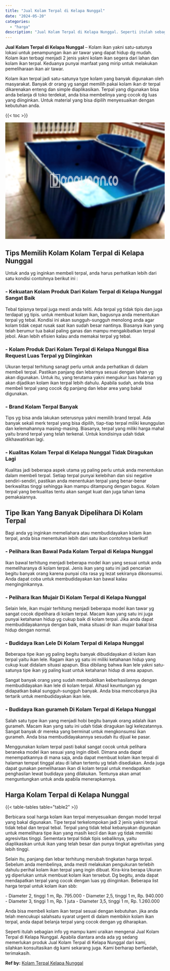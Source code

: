 ```yaml
---
title: "Jual Kolam Terpal di Kelapa Nunggal"
date: "2024-05-20"
categories: 
  - "harga"
description: "Jual Kolam Terpal di Kelapa Nunggal. Seperti itulah sebagian info yg mampu kami uraikan mengenai Jual Kolam Terpal di Kelapa Nunggal. Apabila diantara anda a..."
---
```


**Jual Kolam Terpal di Kelapa Nunggal** – Kolam ikan yakni satu-satunya lokasi untuk penampungan ikan air tawar yang dapat hidup dg mudah. Kolam ikan terbagi menjadi 2 jenis yakni kolam ikan segera dari lahan dan kolam ikan terpal. Keduanya punyai manfaat yang mirip untuk melakukan pemeliharaan ikan air tawar.

Kolam ikan terpal jadi satu-satunya type kolam yang banyak digunakan oleh masyarakat. Banyak dr orang yg sangat memilih pakai kolam ikan dr terpal dikarenakan enteng dan simple diaplikasikan. Terpal yang digunakan bisa anda belanja di toko terdekat, anda bisa membelinya yang cocok dg luas yang diinginkan. Untuk material yang bisa dipilih menyesuaikan dengan kebutuhan anda.

{{< toc >}}

![Jual Kolam Terpal di Kelapa Nunggal](/images/jual-kolam-terpal-22.png)

## Tips Memilih Kolam Kolam Terpal di Kelapa Nunggal

Untuk anda yg inginkan membeli terpal, anda harus perhatikan lebih dari satu kondisi contohnya berikut ini :

### \- Kekuatan Kolam Produk Dari Kolam Terpal di Kelapa Nunggal Sangat Baik

Tebal tipisnya terpal juga mesti anda teliti. Ada terpal yg tidak tipis dan juga terdapat yg tipis. untuk membuat kolam ikan, bagusnya anda menentukan terpal yg tebal. Kondisi ini akan sungguh-sungguh menolong anda agar kolam tidak cepat rusak saat ikan sudah besar nantinya. Biasanya ikan yang telah berumur tua bakal paling ganas dan mampu mengakibatkan terpal jebol. Akan lebih efisien kalau anda memakai terpal yg tebal.

### \- Kolam Produk Dari Kolam Terpal di Kelapa Nunggal Bisa Request Luas Terpal yg Diinginkan

Ukuran terpal terhitung sanagt perlu untuk anda perhatikan di dalam membeli terpal. Pastikan panjang dan lebarnya sesuai dengan lahan yg akan digunakan. Untuk itu, yang terutama yakni mengukur luas halaman yg akan dijadikan kolam ikan terpal lebih dahulu. Apabila sudah, anda bisa membeli terpal yang cocok dg panjang dan lebar area yang bakal digunakan.

### \- Brand Kolam Terpal Banyak

Tips yg bisa anda lakukan seterusnya yakni memilih brand terpal. Ada banyak sekali merk terpal yang bisa dipilih, tiap-tiap terpal miliki keunggulan dan kelemahannya masing-masing. Biasanya, terpal yang miliki harga mahal yaitu brand terpal yang telah terkenal. Untuk kondisinya udah tidak dikhawatirkan lagi.

### \- Kualitas Kolam Terpal di Kelapa Nunggal Tidak Diragukan Lagi

Kualitas jadi beberapa aspek utama yg paling perlu untuk anda menentukan dalam membeli terpal. Setiap terpal punyai kelebihan dan sisi negative sendiri-sendiri, pastikan anda menentukan terpal yang benar-benar berkwalitas tinggi sehingga ikan mampu ditampung dengan bagus. Kolam terpal yang berkualitas tentu akan sangat kuat dan juga tahan lama pemakaiannya.

## Tipe Ikan Yang Banyak Dipelihara Di Kolam Terpal

Bagi anda yg inginkan memeliahara atau membudidayakan kolam ikan terpal, anda bisa menentukan lebih dari satu ikan contohnya berikut!

### \- Pelihara Ikan Bawal Pada Kolam Terpal di Kelapa Nunggal

Ikan bawal terhitung menjadi beberapa model ikan yang sesuai untuk anda memeliharanya di kolam terpal. Jenis ikan yang satu ini jadi pencarian begitu banyak orang karena punyai cita rasa yg lezat sekiranya dikonsumsi. Anda dapat coba untuk membudidayakan kan bawal kalau menginginkannya.

### \- Pelihara Ikan Mujair Di Kolam Terpal di Kelapa Nunggal

Selain lele, ikan mujair terhitung menjadi beberapa model ikan tawar yg sangat cocok dipelihara di kolam terpal. Macam ikan yang satu ini juga punyai ketahanan hidup yg cukup baik di kolam terpal. Jika anda dapat membudidayakannya dengan baik, maka situasi dr ikan mujair bakal bisa hidup dengan normal.

### \- Budidaya Ikan Lele Di Kolam Terpal di Kelapa Nunggal

Beberapa tipe ikan yg paling begitu banyak dibudidayakan di kolam ikan terpal yaitu ikan lele. Ragam ikan yg satu ini miliki ketahanan hidup yang cukup kuat didalam situasi apapun. Bisa dibilang bahwa ikan lele yakni satu-satunya tipe ikan yg paling kuat untuk ketahanan hidup di area apapun.

Sangat banyak orang yang sudah membuktikan keberhasilannya dengan membudidayakan ikan lele di kolam terpal. Alhasil keuntungan yg didapatkan bakal sungguh-sungguh banyak. Anda bisa mencobanya jika tertarik untuk membudidayakan ikan lele.

### \- Budidaya Ikan gurameh Di Kolam Terpal di Kelapa Nunggal

Salah satu type ikan yang menjadi hobi begitu banyak orang adalah ikan gurameh. Macam ikan yang satu ini udah tidak diragukan lagi kelezatannya. Sangat banyak dr mereka yang berminat untuk mengkonsumsi ikan gurameh. Anda bisa membudidayakannya sesudah itu dijual ke pasar.

Menggunakan kolam terpal pasti bakal sangat cocok untuk pelihara beraneka model ikan sesuai yang ingin dibeli. Dimana anda dapat menempatkannya di mana saja, anda dapat membuat kolam ikan terpal di halaman tempat tinggal atau di lahan tertentu yg telah disediakan. Anda juga dapat gunakan pemeliharaan ikan di kolam terpal untuk mendapatkan penghasilan lewat budidaya yang dilakukan. Tentunya akan amat menguntungkan untuk anda apabila menerapkannya.

## Harga Kolam Terpal di Kelapa Nunggal

{{< table-tables table="table2" >}}

Berbicara soal harga kolam ikan terpal menyesuaikan dengan model terpal yang bakal digunakan. Tipe terpal terkelompokan jadi 2 jenis yakni terpal tidak tebal dan terpal tebal. Terpal yang tidak tebal kebanyakan digunakan untuk memelihara tipe ikan yang masih kecil dan ikan yg tidak memiliki agresivitas tinggi. Sementara terpal tidak tipis sebaliknya, yaitu diaplikasikan untuk ikan yang telah besar dan punya tingkat agretivitas yang lebih tinggi.

Selain itu, panjang dan lebar terhitung merubah tingkatan harga terpal. Sebelum anda membelinya, anda mesti melakukan pengukuran terlebih dahulu perihal kolam ikan terpal yang ingin dibuat. Kira-kira berapa Ukuran yg diperlukan untuk membuat kolam ikan tersebut. Dg begitu, anda dapat mendapatkan terpal yang cocok dengan luas yg diinginkan. Beberapa list harga terpal untuk kolam ikan sbb:

\- Diameter 2, tinggi 1 m, Rp. 795.000 - Diameter 2,5, tinggi 1 m, Rp. 940.000 - Diameter 3, tinggi 1 m, Rp. 1 juta - Diameter 3,5, tinggi 1 m, Rp. 1.260.000

Anda bisa membeli kolam ikan terpal sesuai dengan kebutuhan. jika anda telah mencukupi salahsatu syarat urgent di dalam membikin kolam ikan terpal, anda dapat belanja terpal yang cocok dengan yg diharapkan.

Seperti itulah sebagian info yg mampu kami uraikan mengenai Jual Kolam Terpal di Kelapa Nunggal. Apabila diantara anda ada yg sedang memerlukan produk Jual Kolam Terpal di Kelapa Nunggal dari kami, silahkan konsultasikan dg kami sekarang juga. Kami berharap berfaedah, terimakasih.

**Ref by:** [Kolam Terpal Kelapa Nunggal](https://id.wikipedia.org/wiki/Kolam)
